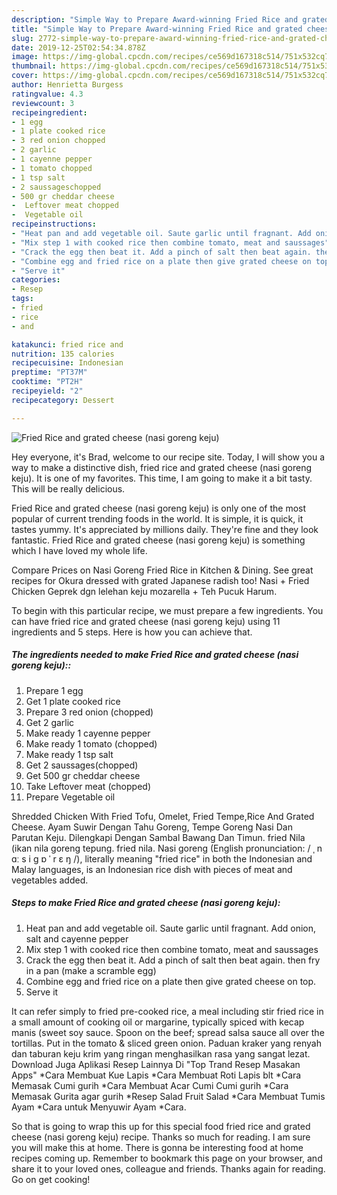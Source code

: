 ```yaml
---
description: "Simple Way to Prepare Award-winning Fried Rice and grated cheese (nasi goreng keju)"
title: "Simple Way to Prepare Award-winning Fried Rice and grated cheese (nasi goreng keju)"
slug: 2772-simple-way-to-prepare-award-winning-fried-rice-and-grated-cheese-nasi-goreng-keju
date: 2019-12-25T02:54:34.878Z
image: https://img-global.cpcdn.com/recipes/ce569d167318c514/751x532cq70/fried-rice-and-grated-cheese-nasi-goreng-keju-recipe-main-photo.jpg
thumbnail: https://img-global.cpcdn.com/recipes/ce569d167318c514/751x532cq70/fried-rice-and-grated-cheese-nasi-goreng-keju-recipe-main-photo.jpg
cover: https://img-global.cpcdn.com/recipes/ce569d167318c514/751x532cq70/fried-rice-and-grated-cheese-nasi-goreng-keju-recipe-main-photo.jpg
author: Henrietta Burgess
ratingvalue: 4.3
reviewcount: 3
recipeingredient:
- 1 egg
- 1 plate cooked rice
- 3 red onion chopped
- 2 garlic
- 1 cayenne pepper
- 1 tomato chopped
- 1 tsp salt
- 2 saussageschopped
- 500 gr cheddar cheese
-  Leftover meat chopped
-  Vegetable oil
recipeinstructions:
- "Heat pan and add vegetable oil. Saute garlic until fragnant. Add onion, salt and cayenne pepper"
- "Mix step 1 with cooked rice then combine tomato, meat and saussages"
- "Crack the egg then beat it. Add a pinch of salt then beat again. then fry in a pan (make a scramble egg)"
- "Combine egg and fried rice on a plate then give grated cheese on top."
- "Serve it"
categories:
- Resep
tags:
- fried
- rice
- and

katakunci: fried rice and
nutrition: 135 calories
recipecuisine: Indonesian
preptime: "PT37M"
cooktime: "PT2H"
recipeyield: "2"
recipecategory: Dessert

---
```



![Fried Rice and grated cheese (nasi goreng keju)](https://img-global.cpcdn.com/recipes/ce569d167318c514/751x532cq70/fried-rice-and-grated-cheese-nasi-goreng-keju-recipe-main-photo.jpg)

Hey everyone, it's Brad, welcome to our recipe site. Today, I will show you a way to make a distinctive dish, fried rice and grated cheese (nasi goreng keju). It is one of my favorites. This time, I am going to make it a bit tasty. This will be really delicious.

Fried Rice and grated cheese (nasi goreng keju) is only one of the most popular of current trending foods in the world. It is simple, it is quick, it tastes yummy. It's appreciated by millions daily. They're fine and they look fantastic. Fried Rice and grated cheese (nasi goreng keju) is something which I have loved my whole life.

Compare Prices on Nasi Goreng Fried Rice in Kitchen &amp; Dining. See great recipes for Okura dressed with grated Japanese radish too! Nasi + Fried Chicken Geprek dgn lelehan keju mozarella + Teh Pucuk Harum.


To begin with this particular recipe, we must prepare a few ingredients. You can have fried rice and grated cheese (nasi goreng keju) using 11 ingredients and 5 steps. Here is how you can achieve that.

##### The ingredients needed to make Fried Rice and grated cheese (nasi goreng keju)::

1. Prepare 1 egg
1. Get 1 plate cooked rice
1. Prepare 3 red onion (chopped)
1. Get 2 garlic
1. Make ready 1 cayenne pepper
1. Make ready 1 tomato (chopped)
1. Make ready 1 tsp salt
1. Get 2 saussages(chopped)
1. Get 500 gr cheddar cheese
1. Take  Leftover meat (chopped)
1. Prepare  Vegetable oil


Shredded Chicken With Fried Tofu, Omelet, Fried Tempe,Rice And Grated Cheese. Ayam Suwir Dengan Tahu Goreng, Tempe Goreng Nasi Dan Parutan Keju. Dilengkapi Dengan Sambal Bawang Dan Timun. fried Nila (ikan nila goreng tepung. fried nila. Nasi goreng (English pronunciation: / ˌ n ɑː s i ɡ ɒ ˈ r ɛ ŋ /), literally meaning &#34;fried rice&#34; in both the Indonesian and Malay languages, is an Indonesian rice dish with pieces of meat and vegetables added. 

##### Steps to make Fried Rice and grated cheese (nasi goreng keju):

1. Heat pan and add vegetable oil. Saute garlic until fragnant. Add onion, salt and cayenne pepper
1. Mix step 1 with cooked rice then combine tomato, meat and saussages
1. Crack the egg then beat it. Add a pinch of salt then beat again. then fry in a pan (make a scramble egg)
1. Combine egg and fried rice on a plate then give grated cheese on top.
1. Serve it


It can refer simply to fried pre-cooked rice, a meal including stir fried rice in a small amount of cooking oil or margarine, typically spiced with kecap manis (sweet soy sauce. Spoon on the beef; spread salsa sauce all over the tortillas. Put in the tomato &amp; sliced green onion. Paduan kraker yang renyah dan taburan keju krim yang ringan menghasilkan rasa yang sangat lezat. Download Juga Aplikasi Resep Lainnya Di &#34;Top Trand Resep Masakan Apps&#34; *Cara Membuat Kue Lapis *Cara Membuat Roti Lapis blt *Cara Memasak Cumi gurih *Cara Membuat Acar Cumi Cumi gurih *Cara Memasak Gurita agar gurih *Resep Salad Fruit Salad *Cara Membuat Tumis Ayam *Cara untuk Menyuwir Ayam *Cara. 

So that is going to wrap this up for this special food fried rice and grated cheese (nasi goreng keju) recipe. Thanks so much for reading. I am sure you will make this at home. There is gonna be interesting food at home recipes coming up. Remember to bookmark this page on your browser, and share it to your loved ones, colleague and friends. Thanks again for reading. Go on get cooking!
